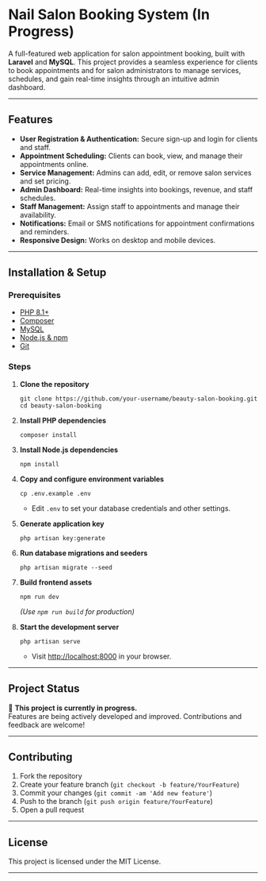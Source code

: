 # Nail Salon Booking System (In Progress)

A full-featured web application for salon appointment booking, built with **Laravel** and **MySQL**. This project provides a seamless experience for clients to book appointments and for salon administrators to manage services, schedules, and gain real-time insights through an intuitive admin dashboard.

---

## Features

- **User Registration & Authentication:** Secure sign-up and login for clients and staff.
- **Appointment Scheduling:** Clients can book, view, and manage their appointments online.
- **Service Management:** Admins can add, edit, or remove salon services and set pricing.
- **Admin Dashboard:** Real-time insights into bookings, revenue, and staff schedules.
- **Staff Management:** Assign staff to appointments and manage their availability.
- **Notifications:** Email or SMS notifications for appointment confirmations and reminders.
- **Responsive Design:** Works on desktop and mobile devices.

---


## Installation & Setup

### Prerequisites

- [PHP 8.1+](https://www.php.net/)
- [Composer](https://getcomposer.org/)
- [MySQL](https://www.mysql.com/)
- [Node.js & npm](https://nodejs.org/)
- [Git](https://git-scm.com/)

### Steps

1. **Clone the repository**
   ```
   git clone https://github.com/your-username/beauty-salon-booking.git
   cd beauty-salon-booking
   ```

2. **Install PHP dependencies**
   ```
   composer install
   ```

3. **Install Node.js dependencies**
   ```
   npm install
   ```

4. **Copy and configure environment variables**
   ```
   cp .env.example .env
   ```
   - Edit `.env` to set your database credentials and other settings.

5. **Generate application key**
   ```
   php artisan key:generate
   ```

6. **Run database migrations and seeders**
   ```
   php artisan migrate --seed
   ```

7. **Build frontend assets**
   ```
   npm run dev
   ```
   *(Use `npm run build` for production)*

8. **Start the development server**
   ```
   php artisan serve
   ```
   - Visit [http://localhost:8000](http://localhost:8000) in your browser.

---

## Project Status

🚧 **This project is currently in progress.**  
Features are being actively developed and improved. Contributions and feedback are welcome!

---

## Contributing

1. Fork the repository
2. Create your feature branch (`git checkout -b feature/YourFeature`)
3. Commit your changes (`git commit -am 'Add new feature'`)
4. Push to the branch (`git push origin feature/YourFeature`)
5. Open a pull request

---

## License

This project is licensed under the MIT License.

---


